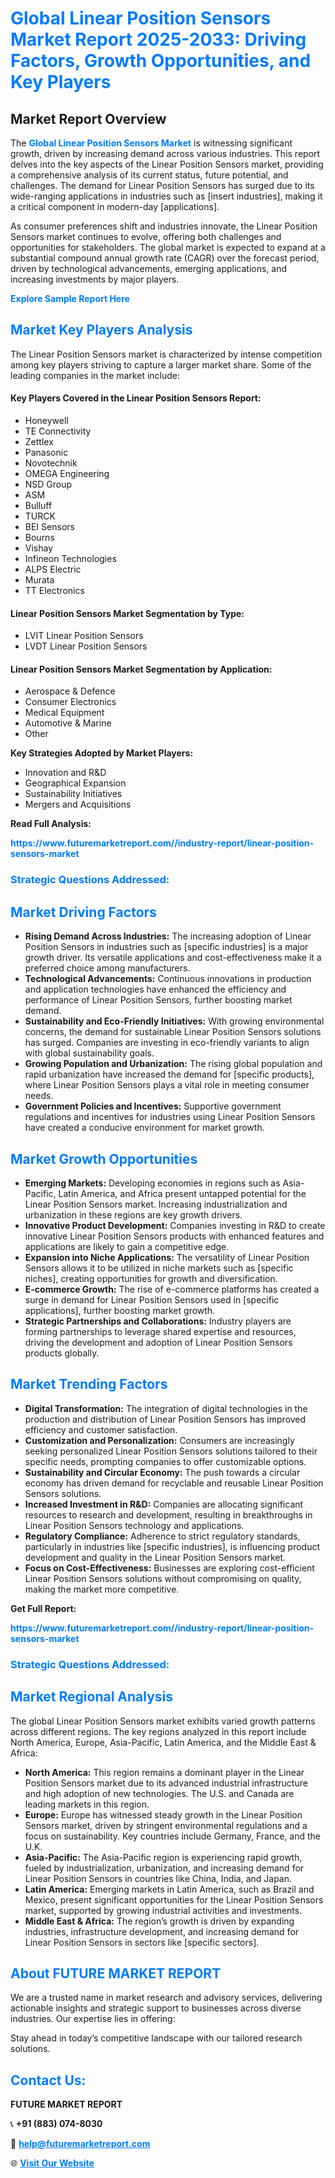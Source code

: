 <h1 style="color: #007BFF;">Global Linear Position Sensors Market Report 2025-2033: Driving Factors, Growth Opportunities, and Key Players</h1>

<section id="overview">
<h2>Market Report Overview</h2>
<p>The <a href="https://www.futuremarketreport.com//industry-report/linear-position-sensors-market" style="color: #007BFF; text-decoration: none;"><strong>Global Linear Position Sensors Market</strong></a> is witnessing significant growth, driven by increasing demand across various industries. This report delves into the key aspects of the Linear Position Sensors market, providing a comprehensive analysis of its current status, future potential, and challenges. The demand for Linear Position Sensors has surged due to its wide-ranging applications in industries such as [insert industries], making it a critical component in modern-day [applications].</p>
<p>As consumer preferences shift and industries innovate, the Linear Position Sensors market continues to evolve, offering both challenges and opportunities for stakeholders. The global market is expected to expand at a substantial compound annual growth rate (CAGR) over the forecast period, driven by technological advancements, emerging applications, and increasing investments by major players.</p>
</section>

<section id="overview">
<p><a href="https://www.futuremarketreport.com//request-sample/reportId=58431" style="color: #007BFF; text-decoration: none;"><strong>Explore Sample Report Here</strong></a></p>
</section>

<section id="key-players">
<h2 style="color: #007BFF;">Market Key Players Analysis</h2>
<p>The Linear Position Sensors market is characterized by intense competition among key players striving to capture a larger market share. Some of the leading companies in the market include:</p>
<h4>Key Players Covered in the Linear Position Sensors Report:</h4>
<ul><li>Honeywell</li><li>TE Connectivity</li><li>Zettlex</li><li>Panasonic</li><li>Novotechnik</li><li>OMEGA Engineering</li><li>NSD Group</li><li>ASM</li><li>Bulluff</li><li>TURCK</li><li>BEI Sensors</li><li>Bourns</li><li>Vishay</li><li>Infineon Technologies</li><li>ALPS Electric</li><li>Murata</li><li>TT Electronics</li></ul>
<h4>Linear Position Sensors Market Segmentation by Type:</h4>
<ul><li>LVIT Linear Position Sensors</li><li>LVDT Linear Position Sensors</li></ul>

<h4>Linear Position Sensors Market Segmentation by Application:</h4>
<ul><li>Aerospace &amp; Defence</li><li>Consumer Electronics</li><li>Medical Equipment</li><li>Automotive &amp; Marine</li><li>Other</li></ul>
<p><strong>Key Strategies Adopted by Market Players:</strong></p>
<ul>
<li>Innovation and R&D</li>
<li>Geographical Expansion</li>
<li>Sustainability Initiatives</li>
<li>Mergers and Acquisitions</li>
</ul>
</section>

<section>
<p><strong>Read Full Analysis: </strong></p><a href="https://www.futuremarketreport.com//industry-report/linear-position-sensors-market" style="color: #007BFF; text-decoration: none;"><strong>https://www.futuremarketreport.com//industry-report/linear-position-sensors-market</strong></a>
<h3 style="color: #007BFF;">Strategic Questions Addressed:</h3>
</section>

<section id="driving-factors">
<h2 style="color: #007BFF;">Market Driving Factors</h2>
<ul>
<li><strong>Rising Demand Across Industries:</strong> The increasing adoption of Linear Position Sensors in industries such as [specific industries] is a major growth driver. Its versatile applications and cost-effectiveness make it a preferred choice among manufacturers.</li>
<li><strong>Technological Advancements:</strong> Continuous innovations in production and application technologies have enhanced the efficiency and performance of Linear Position Sensors, further boosting market demand.</li>
<li><strong>Sustainability and Eco-Friendly Initiatives:</strong> With growing environmental concerns, the demand for sustainable Linear Position Sensors solutions has surged. Companies are investing in eco-friendly variants to align with global sustainability goals.</li>
<li><strong>Growing Population and Urbanization:</strong> The rising global population and rapid urbanization have increased the demand for [specific products], where Linear Position Sensors plays a vital role in meeting consumer needs.</li>
<li><strong>Government Policies and Incentives:</strong> Supportive government regulations and incentives for industries using Linear Position Sensors have created a conducive environment for market growth.</li>
</ul>
</section>

<section id="growth-opportunities">
<h2 style="color: #007BFF;">Market Growth Opportunities</h2>
<ul>
<li><strong>Emerging Markets:</strong> Developing economies in regions such as Asia-Pacific, Latin America, and Africa present untapped potential for the Linear Position Sensors market. Increasing industrialization and urbanization in these regions are key growth drivers.</li>
<li><strong>Innovative Product Development:</strong> Companies investing in R&D to create innovative Linear Position Sensors products with enhanced features and applications are likely to gain a competitive edge.</li>
<li><strong>Expansion into Niche Applications:</strong> The versatility of Linear Position Sensors allows it to be utilized in niche markets such as [specific niches], creating opportunities for growth and diversification.</li>
<li><strong>E-commerce Growth:</strong> The rise of e-commerce platforms has created a surge in demand for Linear Position Sensors used in [specific applications], further boosting market growth.</li>
<li><strong>Strategic Partnerships and Collaborations:</strong> Industry players are forming partnerships to leverage shared expertise and resources, driving the development and adoption of Linear Position Sensors products globally.</li>
</ul>
</section>

<section id="trending-factors">
<h2 style="color: #007BFF;">Market Trending Factors</h2>
<ul>
<li><strong>Digital Transformation:</strong> The integration of digital technologies in the production and distribution of Linear Position Sensors has improved efficiency and customer satisfaction.</li>
<li><strong>Customization and Personalization:</strong> Consumers are increasingly seeking personalized Linear Position Sensors solutions tailored to their specific needs, prompting companies to offer customizable options.</li>
<li><strong>Sustainability and Circular Economy:</strong> The push towards a circular economy has driven demand for recyclable and reusable Linear Position Sensors solutions.</li>
<li><strong>Increased Investment in R&D:</strong> Companies are allocating significant resources to research and development, resulting in breakthroughs in Linear Position Sensors technology and applications.</li>
<li><strong>Regulatory Compliance:</strong> Adherence to strict regulatory standards, particularly in industries like [specific industries], is influencing product development and quality in the Linear Position Sensors market.</li>
<li><strong>Focus on Cost-Effectiveness:</strong> Businesses are exploring cost-efficient Linear Position Sensors solutions without compromising on quality, making the market more competitive.</li>
</ul>
</section>

<section>
<p><strong>Get Full Report: </strong></p><a href="https://www.futuremarketreport.com//industry-report/linear-position-sensors-market" style="color: #007BFF; text-decoration: none;"><strong>https://www.futuremarketreport.com//industry-report/linear-position-sensors-market</strong></a>
<h3 style="color: #007BFF;">Strategic Questions Addressed:</h3>
</section>


<section id="regional-analysis">
<h2 style="color: #007BFF;">Market Regional Analysis</h2>
<p>The global Linear Position Sensors market exhibits varied growth patterns across different regions. The key regions analyzed in this report include North America, Europe, Asia-Pacific, Latin America, and the Middle East & Africa:</p>
<ul>
<li><strong>North America:</strong> This region remains a dominant player in the Linear Position Sensors market due to its advanced industrial infrastructure and high adoption of new technologies. The U.S. and Canada are leading markets in this region.</li>
<li><strong>Europe:</strong> Europe has witnessed steady growth in the Linear Position Sensors market, driven by stringent environmental regulations and a focus on sustainability. Key countries include Germany, France, and the U.K.</li>
<li><strong>Asia-Pacific:</strong> The Asia-Pacific region is experiencing rapid growth, fueled by industrialization, urbanization, and increasing demand for Linear Position Sensors in countries like China, India, and Japan.</li>
<li><strong>Latin America:</strong> Emerging markets in Latin America, such as Brazil and Mexico, present significant opportunities for the Linear Position Sensors market, supported by growing industrial activities and investments.</li>
<li><strong>Middle East & Africa:</strong> The region’s growth is driven by expanding industries, infrastructure development, and increasing demand for Linear Position Sensors in sectors like [specific sectors].</li>
</ul>
</section>

<footer>
<h2 style="color: #007BFF;">About FUTURE MARKET REPORT</h2>
<p>We are a trusted name in market research and advisory services, delivering actionable insights and strategic support to businesses across diverse industries. Our expertise lies in offering:</p>

<p>Stay ahead in today’s competitive landscape with our tailored research solutions.</p>

<h2 style="color: #007BFF;">Contact Us:</h2>
<p><strong>FUTURE MARKET REPORT</strong></p>
<p>📞 <strong>+91 (883) 074-8030</strong></p>
<p>📧 <strong><a href="mailto:help@futuremarketreport.com" style="color: #007BFF;">help@futuremarketreport.com</a></strong></p>
<p>🌐 <strong><a href="https://www.futuremarketreport.com/" style="color: #007BFF;">Visit Our Website</a></strong></p>
</footer>